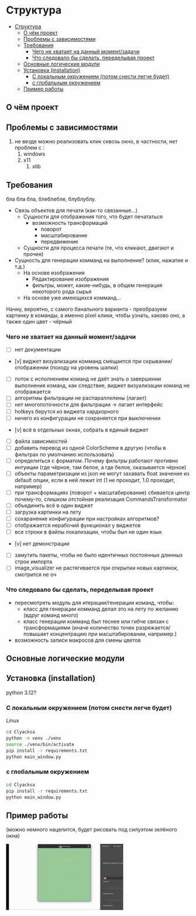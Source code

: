 
# Структура

- [Структура](#структура)
  - [О чём проект](#о-чём-проект)
  - [Проблемы с зависимостями](#проблемы-с-зависимостями)
  - [Требования](#требования)
    - [Чего не хватает на данный момент/задачи](#чего-не-хватает-на-данный-моментзадачи)
    - [Что следовало бы сделать, переделывая проект](#что-следовало-бы-сделать-переделывая-проект)
  - [Основные логические модули](#основные-логические-модули)
  - [Установка (installation)](#установка-installation)
    - [С локальным окружением (потом снести легче будет)](#с-локальным-окружением-потом-снести-легче-будет)
    - [с глобальным окружением](#с-глобальным-окружением)
  - [Пример работы](#пример-работы)

## О чём проект

## Проблемы с зависимостями

1) не везде можно реализовать клик сквозь окно, в частности, нет проблем с :
   1) windows
   2) x11
      1) xlib

## Требования

бла бла бла, блеблебле, блублублу.

- Связь объектов для печати (как-то связанные...)
  - Сущности для отображения того, что будет печататься
    - возможность трансформаций
      - поворот
      - масштабирование
      - передвижение
  - Сущности для процесса печати (те, что кликают, двигают и прочее)
- Сущность для генерации комманд на выполнение? (клик, нажатие и т.д.)
  - На основе изображения
    - Редактирование изображения
    - фильтры, может, какие-нибудь, в общем генерация некоторого рода сырья
  - На основе уже имеющихся комманд...

Начну, вероятно, с самого банального варианта - преобразуем картинку в команды, а именно pixel клики, чтобы узнать, каково оно, а также один цвет - чёрный

### Чего не хватает на данный момент/задачи

- [ ] нет документации
- [v] виджет визуализации комманд смещается при скрывании/отображении (походу на уровень шапки)
- [ ] поток с исполнением команд не даёт знать о завершении выполнения команд, как следствие, виджет визуализации команд не отображается
- [ ] алгоритмы фильтрации не распараллелены (лагает)
- [ ] нет многопоточности для фильтрации -> лагает интерфейс
- [ ] hotkeys берутся из виджета хардкорного
- [ ] ничего из конфигурации не сохраняется при выключении
- [v] всё в отдельных окнах, собрать в единый виджет
- [ ] файла зависимостей
- [ ] добавить перевод из одной ColorScheme в другую (чтобы в фильтрах по умолчанию использовать)
- [ ] определиться с форматом. Почему фильтры работают противно интуиции (где чёрное, там белое, а где белое, оказывается чёрное)
- [ ] объекты параметризации из json не могут захавать float значение из default опции, если в ней лежит int (1 не проходит, 1.0 проходит, например)
- [ ] при трансформациях  (поворот + масштабирование) сбивается центр почему-то, слишком отстойная реализация CommandsTransformator
- [ ] объединить всё в один виджет
- [ ] загрузка картинки на лету
- [ ] сохаранение конфигурации при настройках алгоритмов?
- [ ] отображается нерабочий функционал у виджетов
- [ ] все строки в файлы локализации, чтобы был не один язык
- [v] нет демонстрации
- [ ] замутить пакеты, чтобы не было идентичных постоянных длинных строк импорта
- [ ] image_visualizer не растягивается при открытии новых картинок, смотрится не оч

### Что следовало бы сделать, переделывая проект

- пересмотреть модуль для итерации/генерации команд, чтобы:
  - класс для генерации комманд делал это на лету по желанию (вдруг команд много)
  - класс генерации комманд был теснее или гибче связан с трансформациями (иначе количество точек разряжается/повышает концентрацию при масштабировании, например.)
- возможность записи макросов для смены цветов

## Основные логические модули

## Установка (installation)

python 3.12?

### С локальным окружением (потом снести легче будет)

Linux

```bash
cd Clyacksa
python -m venv ./venv
source ./venv/bin/activate
pip install -r requirements.txt
python main_window.py
```

### с глобальным окружением

```bash
cd Clyacksa
pip install -r requirements.txt
python main_window.py
```

## Пример работы

(можно немного нацелится, будет рисовать под силуэтом зелёного окна)

![Пример на мухе](./assets/fly.gif)
